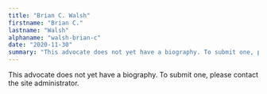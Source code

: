 ```yaml
---
title: "Brian C. Walsh"
firstname: "Brian C."
lastname: "Walsh"
alphaname: "walsh-brian-c"
date: "2020-11-30"
summary: "This advocate does not yet have a biography. To submit one, please contact the site administrator."
---
```

This advocate does not yet have a biography. To submit one, please contact the site administrator.

